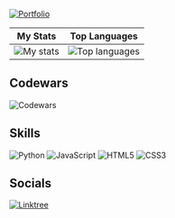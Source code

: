 <!--
**aringuzel/aringuzel** is a ✨ _special_ ✨ repository because its `README.md` (this file) appears on your GitHub profile.
-->
[![Portfolio](https://img.shields.io/badge/Portfolio-800080?style=for-the-badge&logo=vercel&logoColor=white)](https://arin-guzel.netlify.app)

| My Stats | Top Languages |
|----------|--------------|
| <img alt="My stats" src="https://github-readme-stats.vercel.app/api?username=aringuzel&show_icons=true"/> | <img alt="Top languages" src="https://github-readme-stats.vercel.app/api/top-langs/?username=aringuzel&layout=donut"/> |


## Codewars
![Codewars](https://www.codewars.com/users/guzel1/badges/large)


## Skills
![Python](https://img.shields.io/badge/Python-3776AB?style=for-the-badge&logo=python&logoColor=white)
![JavaScript](https://img.shields.io/badge/JavaScript-F7DF1E?style=for-the-badge&logo=javascript&logoColor=black)
![HTML5](https://img.shields.io/badge/HTML5-E34F26?style=for-the-badge&logo=html5&logoColor=white)
![CSS3](https://img.shields.io/badge/CSS3-1572B6?style=for-the-badge&logo=css3&logoColor=white)

## Socials
[![Linktree](https://img.shields.io/badge/Linktree-39E09B?style=for-the-badge&logo=linktree&logoColor=white)](https://linktr.ee/aringuzel)
